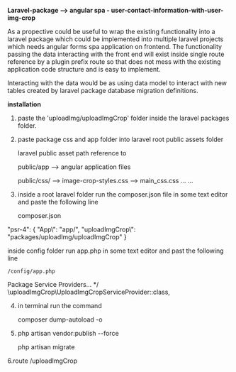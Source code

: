 <b>Laravel-package --> angular spa - user-contact-information-with-user-img-crop</b>


As a propective could be useful to wrap the existing functionality into a laravel package which could be implemented into multiple laravel projects which needs angular forms spa application on frontend. The functionality passing the data interacting with the front end will exist inside  single route reference by a plugin prefix route so that does not mess with the existing application code structure and is easy to implement.


Interacting with the data would be as using data model to interact with new tables created by laravel package database migration definitions.


<b>installation </b>

1. paste the 'uploadImg/uploadImgCrop' folder inside the laravel packages folder.


2. paste package css and app folder into laravel root public assets folder 

	laravel public asset path reference to
						
	public/app -->	angular application files 
		
	public/css/
		-->  image-crop-styles.css
		-->  main_css.css
			...
			...
		


3. inside a root laravel folder run the composer.json file in some text editor and paste the following line 


	composer.json

  "psr-4": {
            "App\\": "app/",
	    	"uploadImgCrop\\": "packages/uploadImg/uploadImgCrop"
        }


inside config folder run app.php in some text editor and past the following line

	/config/app.php


 Package Service Providers...
         */
        \uploadImgCrop\UploadImgCropServiceProvider::class,






4. in terminal run the command

	composer dump-autoload -o 


5. 	php artisan vendor:publish --force

	php artisan migrate

 6.route
	/uploadImgCrop

